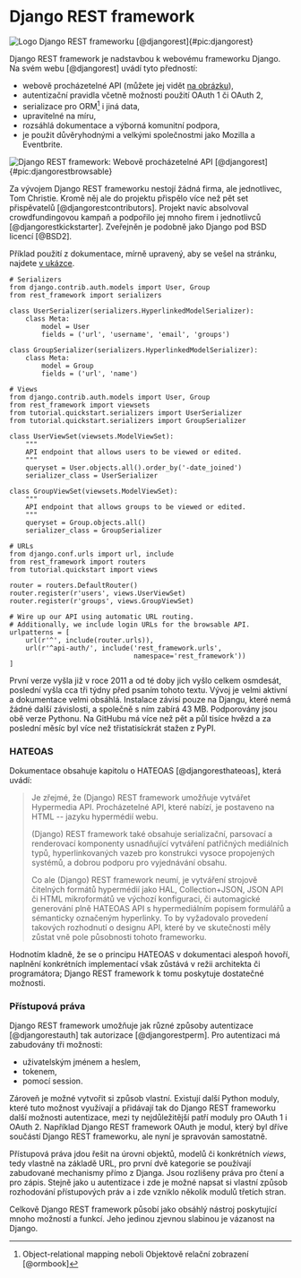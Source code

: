 Django REST framework
=====================

![Logo Django REST frameworku [@djangorest]{#pic:djangorest}](images/django-rest-framework)

Django REST framework je nadstavbou k webovému frameworku Django. Na svém webu [@djangorest] uvádí tyto předností:

 * webově procházetelné API (můžete jej vidět [na obrázku](#pic:djangorestbrowsable)),
 * autentizační pravidla včetně možnosti použití OAuth 1 či OAuth 2,
 * serializace pro ORM[^orm] i jiná data,
 * upravitelné na míru,
 * rozsáhlá dokumentace a výborná komunitní podpora,
 * je použit důvěryhodnými a velkými společnostmi jako Mozilla a Eventbrite.

[^orm]: Object-relational mapping neboli Objektově relační zobrazení [@ormbook]

![Django REST framework: Webově procházetelné API [@djangorest]{#pic:djangorestbrowsable}](images/django-rest-framework-browsable)

Za vývojem Django REST frameworku nestojí žádná firma, ale jednotlivec, Tom Christie.
Kromě něj ale do projektu přispělo více než pět set přispěvatelů [@djangorestcontributors].
Projekt navíc absolvoval crowdfundingovou kampaň a podpořilo jej mnoho firem i jednotlivců [@djangorestkickstarter].
Zveřejněn je podobně jako Django pod BSD licencí [@BSD2].

Příklad použití z dokumentace, mírně upravený, aby se vešel na stránku, najdete [v ukázce](#code:djangorest).

```{caption="{#code:djangorest}Příklad použití z dokumentace Django REST frameworku \autocite{djangorestdoc}" .python}
# Serializers
from django.contrib.auth.models import User, Group
from rest_framework import serializers

class UserSerializer(serializers.HyperlinkedModelSerializer):
    class Meta:
        model = User
        fields = ('url', 'username', 'email', 'groups')

class GroupSerializer(serializers.HyperlinkedModelSerializer):
    class Meta:
        model = Group
        fields = ('url', 'name')

# Views
from django.contrib.auth.models import User, Group
from rest_framework import viewsets
from tutorial.quickstart.serializers import UserSerializer
from tutorial.quickstart.serializers import GroupSerializer

class UserViewSet(viewsets.ModelViewSet):
    """
    API endpoint that allows users to be viewed or edited.
    """
    queryset = User.objects.all().order_by('-date_joined')
    serializer_class = UserSerializer

class GroupViewSet(viewsets.ModelViewSet):
    """
    API endpoint that allows groups to be viewed or edited.
    """
    queryset = Group.objects.all()
    serializer_class = GroupSerializer

# URLs
from django.conf.urls import url, include
from rest_framework import routers
from tutorial.quickstart import views

router = routers.DefaultRouter()
router.register(r'users', views.UserViewSet)
router.register(r'groups', views.GroupViewSet)

# Wire up our API using automatic URL routing.
# Additionally, we include login URLs for the browsable API.
urlpatterns = [
    url(r'^', include(router.urls)),
    url(r'^api-auth/', include('rest_framework.urls',
                               namespace='rest_framework'))
]
```

První verze vyšla již v roce 2011 a od té doby jich vyšlo celkem osmdesát, poslední vyšla cca tři týdny před psaním tohoto textu.
Vývoj je velmi aktivní a dokumentace velmi obsáhlá. Instalace závisí pouze na Djangu,
které nemá žádné další závislosti, a společně s ním zabírá 43 MB. Podporovány jsou obě verze Pythonu.
Na GitHubu má více než pět a půl tisíce hvězd a za poslední měsíc byl více než třistatisíckrát stažen z PyPI.

### HATEOAS

Dokumentace obsahuje kapitolu o HATEOAS [@djangoresthateoas], která uvádí:

> Je zřejmé, že (Django) REST framework umožňuje vytvářet Hypermedia API.
> Procházetelné API, které nabízí, je postaveno na HTML -- jazyku hypermédií webu.
>
> (Django) REST framework také obsahuje serializační, parsovací a renderovací komponenty usnadňující vytváření patřičných mediálních typů, hyperlinkovaných vazeb pro konstrukci vysoce propojených systémů, a dobrou podporu pro vyjednávání obsahu.
>
> Co ale (Django) REST framework neumí, je vytváření strojově čitelných formátů hypermédií jako HAL, Collection+JSON, JSON API či HTML mikroformátů ve výchozí konfiguraci, či automagické generování plně HATEOAS API s hypermediálním popisem formulářů a sémanticky označeným hyperlinky.
> To by vyžadovalo provedení takových rozhodnutí o designu API, které by ve skutečnosti měly zůstat vně pole působnosti tohoto frameworku.

Hodnotím kladně, že se o principu HATEOAS v dokumentaci alespoň hovoří, naplnění konkrétních implementací však zůstává v režii architekta či programátora;
Django REST framework k tomu poskytuje dostatečné možnosti.

### Přístupová práva

Django REST framework umožňuje jak různé způsoby autentizace [@djangorestauth] tak autorizace [@djangorestperm]. Pro autentizaci má zabudovány tři možnosti:

 * uživatelským jménem a heslem,
 * tokenem,
 * pomocí session.

Zároveň je možné vytvořit si způsob vlastní. Existují další Python moduly, které tuto možnost využívají a přidávají tak do Django REST frameworku další možnosti autentizace, mezi ty nejdůležitější patří moduly pro OAuth 1 i OAuth 2. Například Django REST framework OAuth je modul, který byl dříve součástí Django REST frameworku, ale nyní je spravován samostatně.

Přístupová práva jdou řešit na úrovni objektů, modelů či konkrétních *views*, tedy vlastně na základě URL, pro první dvě kategorie se používají zabudované mechanismy přímo z Djanga. Jsou rozlišeny práva pro čtení a pro zápis. Stejně jako u autentizace i zde je možné napsat si vlastní způsob rozhodování přístupových práv a i zde vzniklo několik modulů třetích stran.

Celkově Django REST framework působí jako obsáhlý nástroj poskytující mnoho možností a funkcí. Jeho jedinou zjevnou slabinou je vázanost na Django.